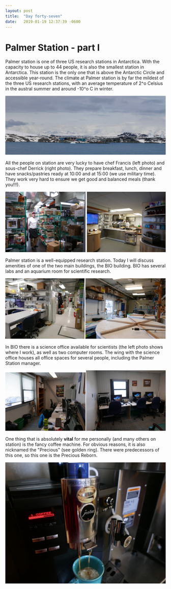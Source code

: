 ```yaml
---
layout: post
title:  "Day forty-seven"
date:   2019-01-19 12:37:39 -0600
---
```

# Palmer Station - part I
Palmer station is one of three US research stations in Antarctica. With the capacity to house up to 44 people, it is also the smallest station in Antarctica. This station is the only one that is above the Antarctic Circle and accessible year-round. The climate at Palmer station is by far the mildest of the three US research stations, with an average temperature of 2^o Celsius in the austral summer and around -10^o C in winter.

![Palmer station and area](/assets/blog_photos/190119/p1060400.jpg)

All the people on station are very lucky to have chef Francis (left photo) and sous-chef Derrick (right photo). They prepare breakfast, lunch, dinner and have snacks/pastries ready at 10:00 and at 15:00 (we use military time). They work very hard to ensure we get good and balanced meals (thank you!!!).

![Francis and Derrick](/assets/blog_photos/190119/Chefs.jpg)

Palmer station is a well-equipped research station. Today I will discuss amenities of one of the two main buildings, the BIO building. BIO has several labs and an aquarium room for scientific research. 

![Laboratories and aquarium room](/assets/blog_photos/190119/Labs_Aquarium.jpg)

In BIO there is a science office available for scientists (the left photo shows where I work), as well as two computer rooms. The wing with the science office houses all office spaces for several people, including the Palmer Station manager. 

![Offices](/assets/blog_photos/190119/Office_space.jpg)

One thing that is absolutely **vital** for me personally (and many others on station) is the fancy coffee machine. For obvious reasons, it is also nicknamed the "Precious" (see golden ring). There were predecessors of this one, so this one is the Precious Reborn.

![The Precious](/assets/blog_photos/190119/p1080429.jpg)
